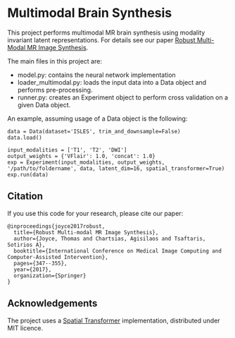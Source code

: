 # Multimodal Brain Synthesis

This project performs multimodal MR brain synthesis using modality invariant latent representations. For details see
our paper [Robust Multi-Modal MR Image Synthesis].

The main files in this project are:

* model.py: contains the neural network implementation
* loader_multimodal.py: loads the input data into a Data object and performs pre-processing.
* runner.py: creates an Experiment object to perform cross validation on a given Data object.

An example, assuming usage of a Data object is the following:

```
data = Data(dataset='ISLES', trim_and_downsample=False)
data.load()

input_modalities = ['T1', 'T2', 'DWI']
output_weights = {'VFlair': 1.0, 'concat': 1.0}
exp = Experiment(input_modalities, output_weights, '/path/to/foldername', data, latent_dim=16, spatial_transformer=True)
exp.run(data)
```

## Citation

If you use this code for your research, please cite our paper:

```
@inproceedings{joyce2017robust,
  title={Robust Multi-modal MR Image Synthesis},
  author={Joyce, Thomas and Chartsias, Agisilaos and Tsaftaris, Sotirios A},
  booktitle={International Conference on Medical Image Computing and Computer-Assisted Intervention},
  pages={347--355},
  year={2017},
  organization={Springer}
}
```

## Acknowledgements

The project uses a [Spatial Transformer] implementation, distributed under MIT licence.
 

[Robust Multi-Modal MR Image Synthesis]: https://link.springer.com/chapter/10.1007/978-3-319-66179-7_40
[Spatial Transformer]: https://github.com/skaae/transformer_network